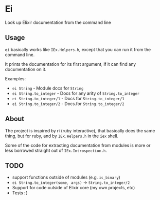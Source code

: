 # Ei

Look up Elixir documentation from the command line

## Usage

`ei` basically works like `IEx.Helpers.h`, except that you can run it
from the command line.

It prints the documentation for its first argument, if it can find any
documentation on it.

Examples:

* `ei String`              - Module docs for `String`
* `ei String.to_integer`   - Docs for any arity of `String.to_integer`
* `ei String.to_integer/1` - Docs for `String.to_integer/1`
* `ei String.to_integer/2` - Docs.for `String.to_integer/2`

## About

The project is inspired by ri (ruby interactive), that basically does
the same thing, but for ruby, and by `IEx.Helpers.h` in the `iex` shell.

Some of the code for extracting documentation from modules is more or
less borrowed straight out of `IEx.Introspection.h`.

## TODO

* support functions outside of  modules (e.g. `is_binary`)
* `ei String.to_integer(some, args)` -> `String.to_integer/2`
* Support for code outside of Elixir core (my own projects, etc)
* Tests :(
